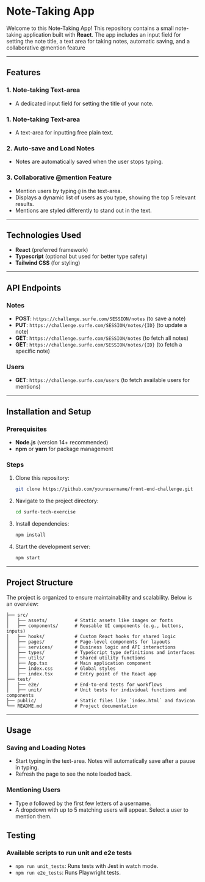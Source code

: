 # **Note-Taking App**

Welcome to this Note-Taking App! This repository contains a small note-taking application built with **React**. The app includes an input field for setting the note title, a text area for taking notes, automatic saving, and a collaborative @mention feature

---

## **Features**

### **1. Note-taking Text-area**

- A dedicated input field for setting the title of your note.

### **1. Note-taking Text-area**

- A text-area for inputting free plain text.

### **2. Auto-save and Load Notes**

- Notes are automatically saved when the user stops typing.

### **3. Collaborative @mention Feature**

- Mention users by typing `@` in the text-area.
- Displays a dynamic list of users as you type, showing the top 5 relevant results.
- Mentions are styled differently to stand out in the text.

---

## **Technologies Used**

- **React** (preferred framework)
- **Typescript** (optional but used for better type safety)
- **Tailwind CSS** (for styling)

---

## **API Endpoints**

### **Notes**

- **POST**: `https://challenge.surfe.com/SESSION/notes` (to save a note)
- **PUT**: `https://challenge.surfe.com/SESSION/notes/{ID}` (to update a note)
- **GET**: `https://challenge.surfe.com/SESSION/notes` (to fetch all notes)
- **GET**: `https://challenge.surfe.com/SESSION/notes/{ID}` (to fetch a specific note)

### **Users**

- **GET**: `https://challenge.surfe.com/users` (to fetch available users for mentions)

---

## **Installation and Setup**

### **Prerequisites**

- **Node.js** (version 14+ recommended)
- **npm** or **yarn** for package management

### **Steps**

1. Clone this repository:

   ```bash
   git clone https://github.com/yourusername/front-end-challenge.git

   ```

2. Navigate to the project directory:

   ```bash
   cd surfe-tech-exercise

   ```

3. Install dependencies:

   ```bash
   npm install

   ```

4. Start the development server:
   ```bash
   npm start
   ```

---

## **Project Structure**

The project is organized to ensure maintainability and scalability. Below is an overview:

```plaintext
├── src/
│   ├── assets/          # Static assets like images or fonts
│   ├── components/      # Reusable UI components (e.g., buttons, inputs)
│   ├── hooks/           # Custom React hooks for shared logic
│   ├── pages/           # Page-level components for layouts
│   ├── services/        # Business logic and API interactions
│   ├── types/           # TypeScript type definitions and interfaces
│   ├── utils/           # Shared utility functions
│   ├── App.tsx          # Main application component
│   ├── index.css        # Global styles
│   ├── index.tsx        # Entry point of the React app
├── test/
│   ├── e2e/             # End-to-end tests for workflows
│   ├── unit/            # Unit tests for individual functions and components
├── public/              # Static files like `index.html` and favicon
└── README.md            # Project documentation
```

---

## **Usage**

### **Saving and Loading Notes**

- Start typing in the text-area. Notes will automatically save after a pause in typing.
- Refresh the page to see the note loaded back.

### **Mentioning Users**

- Type `@` followed by the first few letters of a username.
- A dropdown with up to 5 matching users will appear. Select a user to mention them.

## Testing

### **Available scripts to run unit and e2e tests**

- `npm run unit_tests`: Runs tests with Jest in watch mode.
- `npm run e2e_tests`: Runs Playwright tests.
